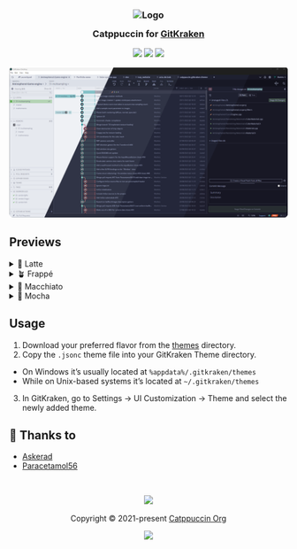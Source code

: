 <h3 align="center">
	<img src="https://raw.githubusercontent.com/catppuccin/catppuccin/main/assets/logos/exports/1544x1544_circle.png" width="100" alt="Logo"/><br/>
	<img src="https://raw.githubusercontent.com/catppuccin/catppuccin/main/assets/misc/transparent.png" height="30" width="0px"/>
	Catppuccin for <a href="https://www.gitkraken.com/">GitKraken</a>
	<img src="https://raw.githubusercontent.com/catppuccin/catppuccin/main/assets/misc/transparent.png" height="30" width="0px"/>
</h3>

<p align="center">
	<a href="https://github.com/catppuccin/gitkraken/stargazers"><img src="https://img.shields.io/github/stars/catppuccin/gitkraken?colorA=363a4f&colorB=b7bdf8&style=for-the-badge"></a>
	<a href="https://github.com/catppuccin/gitkraken/issues"><img src="https://img.shields.io/github/issues/catppuccin/gitkraken?colorA=363a4f&colorB=f5a97f&style=for-the-badge"></a>
	<a href="https://github.com/catppuccin/gitkraken/contributors"><img src="https://img.shields.io/github/contributors/catppuccin/gitkraken?colorA=363a4f&colorB=a6da95&style=for-the-badge"></a>
</p>

<p align="center">
	<img src="assets/preview.webp"/>
</p>

## Previews

<details>
<summary>🌻 Latte</summary>
<img src="assets/latte.webp"/>
</details>
<details>
<summary>🪴 Frappé</summary>
<img src="assets/frappe.webp"/>
</details>
<details>
<summary>🌺 Macchiato</summary>
<img src="assets/macchiato.webp"/>
</details>
<details>
<summary>🌿 Mocha</summary>
<img src="assets/mocha.webp"/>
</details>

## Usage

1. Download your preferred flavor from the [themes](themes/) directory.
2. Copy the `.jsonc` theme file into your GitKraken Theme directory.
  - On Windows it’s usually located at `%appdata%/.gitkraken/themes`
  - While on Unix-based systems it’s located at `~/.gitkraken/themes`
3. In GitKraken, go to Settings → UI Customization → Theme and select the newly added theme.

## 💝 Thanks to

- [Askerad](https://github.com/Askerad)
- [Paracetamol56](https://github.com/Paracetamol56)

&nbsp;

<p align="center">
	<img src="https://raw.githubusercontent.com/catppuccin/catppuccin/main/assets/footers/gray0_ctp_on_line.svg?sanitize=true" />
</p>

<p align="center">
	Copyright &copy; 2021-present <a href="https://github.com/catppuccin" target="_blank">Catppuccin Org</a>
</p>

<p align="center">
	<a href="https://github.com/catppuccin/catppuccin/blob/main/LICENSE"><img src="https://img.shields.io/static/v1.svg?style=for-the-badge&label=License&message=MIT&logoColor=d9e0ee&colorA=363a4f&colorB=b7bdf8"/></a>
</p>